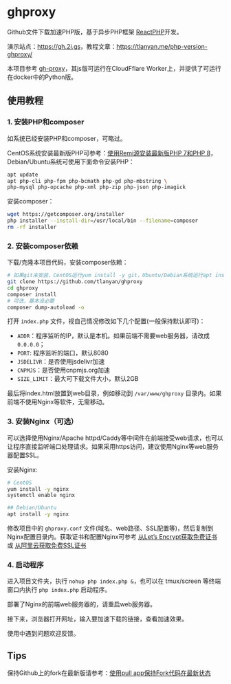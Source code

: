 # ghproxy

Github文件下载加速PHP版，基于异步PHP框架 [ReactPHP](https://github.com/reactphp)开发。

演示站点：<https://gh.2i.gs>，教程文章：<https://tlanyan.me/php-version-ghproxy/>

本项目参考 [gh-proxy](https://github.com/hunshcn/gh-proxy)，其js版可运行在CloudFflare Worker上，并提供了可运行在docker中的Python版。


## 使用教程

### 1. 安装PHP和composer

如系统已经安装PHP和composer，可略过。

CentOS系统安装最新版PHP可参考：[使用Remi源安装最新版PHP 7和PHP 8](https://tlanyan.me/install-newest-php7-and-php8-with-remi-repo/)，Debian/Ubuntu系统可使用下面命令安装PHP：

````bash
apt update
apt php-cli php-fpm php-bcmath php-gd php-mbstring \
php-mysql php-opcache php-xml php-zip php-json php-imagick
````

安装composer：

````bash
wget https://getcomposer.org/installer
php installer --install-dir=/usr/local/bin --filename=composer
rm -rf installer
````

### 2. 安装composer依赖

下载/克隆本项目代码，安装composer依赖：

````bash
# 如果git未安装，CentOS运行yum install -y git，Ubuntu/Debian系统运行apt install -y git
git clone https://github.com/tlanyan/ghproxy
cd ghproxy
composer install
# 可选，基本没必要
composer dump-autoload -o
````

打开 `index.php` 文件，视自己情况修改如下几个配置(一般保持默认即可)：

- `ADDR`：程序监听的IP，默认是本机。如果前端不需要web服务器，请改成 `0.0.0.0`；
- `PORT`: 程序监听的端口，默认8080
- `JSDELIVR`：是否使用jsdelivr加速
- `CNPMJS`：是否使用cnpmjs.org加速
- `SIZE_LIMIT`：最大可下载文件大小，默认2GB

最后将index.html放置到web目录，例如移动到 `/var/www/ghproxy` 目录内。如果前端不使用Nginx等软件，无需移动。

### 3. 安装Nginx（可选）

可以选择使用Nginx/Apache httpd/Caddy等中间件在前端接受web请求，也可以让程序直接监听端口处理请求。如果采用https访问，建议使用Nginx等web服务器配置SSL。

安装Nginx:

````bash
# CentOS
yum install -y nginx
systemctl enable nginx

## Debian/Ubuntu
apt install -y nginx
````

修改项目中的 `ghproxy.conf` 文件(域名、web路径、SSL配置等)，然后复制到Nginx配置目录内。获取证书和配置Nginx可参考 [从Let’s Encrypt获取免费证书](https://tlanyan.me/use-lets-encrypt-certificate/) 或 [从阿里云获取免费SSL证书](https://tlanyan.me/get-free-ssl-certificates-from-aliyun/)

### 4. 启动程序

进入项目文件夹，执行 `nohup php index.php &`，也可以在 tmux/screen 等终端窗口内执行 `php index.php` 启动程序。

部署了Nginx的前端web服务器的，请重启web服务器。

接下来，浏览器打开网址，输入要加速下载的链接，查看加速效果。

使用中遇到问题欢迎反馈。

## Tips

保持Github上的fork在最新版请参考：[使用pull app保持Fork代码在最新状态](https://tlanyan.me/use-pull-app-to-keep-your-forks-up-to-date/)